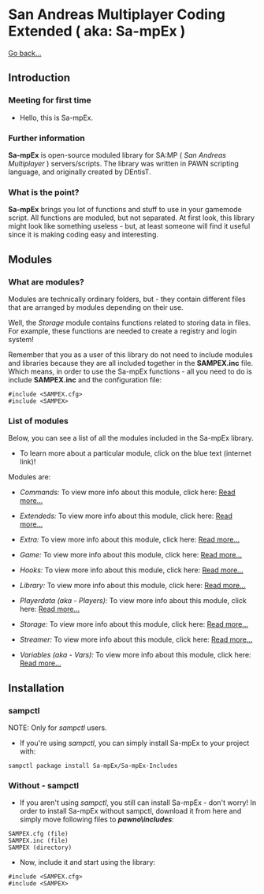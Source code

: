 # San Andreas Multiplayer Coding Extended ( aka: Sa-mpEx )

[Go back...](https://github.com/Sa-mpEx/Sa-mpEx-Includes)

## Introduction

### Meeting for first time

- Hello, this is Sa-mpEx.

### Further information

**Sa-mpEx** is open-source moduled library for SA:MP ( *San Andreas Multiplayer* ) servers/scripts. The library was written in PAWN scripting language, and originally created by DEntisT.

### What is the point?

**Sa-mpEx** brings you lot of functions and stuff to use in your gamemode script. All functions are moduled, but not separated. At first look, this library might look like something useless - but, at least someone will find it useful since it is making coding easy and interesting.

## Modules

### What are modules?

Modules are technically ordinary folders, but - they contain different files that are arranged by modules depending on their use.

Well, the *Storage* module contains functions related to storing data in files. For example, these functions are needed to create a registry and login system!

Remember that you as a user of this library do not need to include modules and libraries because they are all included together in the **SAMPEX.inc** file. Which means, in order to use the Sa-mpEx functions - all you need to do is include **SAMPEX.inc** and the configuration file:

```pawn
#include <SAMPEX.cfg>
#include <SAMPEX>
```

### List of modules

Below, you can see a list of all the modules included in the Sa-mpEx library.
- To learn more about a particular module, click on the blue text (internet link)!

Modules are:

- *Commands:* 
To view more info about this module, click here: 
[Read more...](SAMPEX/SAMPEX_Commands/s_commands_module.md)

- *Extendeds:* 
To view more info about this module, click here: 
[Read more...](SAMPEX/SAMPEX_Extendeds/s_extendeds_module.md)

- *Extra:* 
To view more info about this module, click here: 
[Read more...](SAMPEX/SAMPEX_Extra/s_extra_module.md)

- *Game:* 
To view more info about this module, click here: 
[Read more...](SAMPEX/SAMPEX_Game/s_game_module.md)

- *Hooks:* 
To view more info about this module, click here: 
[Read more...](SAMPEX/SAMPEX_Hooks/s_hooks_module.md)

- *Library:* 
To view more info about this module, click here: 
[Read more...](SAMPEX/SAMPEX_Library/s_library_module.md)

- *Playerdata (aka - Players):* To view more info about this module, click here: 
[Read more...](SAMPEX/SAMPEX_Playerdata/s_playerdata_module.md)

- *Storage:* 
To view more info about this module, click here: 
[Read more...](SAMPEX/SAMPEX_Storage/s_storage_module.md)

- *Streamer:* 
To view more info about this module, click here: 
[Read more...](SAMPEX/SAMPEX_Streamer/s_streamer_module.md)

- *Variables (aka - Vars):* 
To view more info about this module, click here: 
[Read more...](SAMPEX/SAMPEX_Variables/s_variables_module.md)

## Installation

### sampctl

NOTE: Only for *sampctl* users.
- If you're using *sampctl*, you can simply install Sa-mpEx to your project with:

```pawn
sampctl package install Sa-mpEx/Sa-mpEx-Includes
```

### Without - sampctl

- If you aren't using *sampctl*, you still can install Sa-mpEx - don't worry! In order to install Sa-mpEx without sampctl, download it from here and simply move following files to ***pawno\includes***:

```pawn
SAMPEX.cfg (file)
SAMPEX.inc (file)
SAMPEX (directory)
```

- Now, include it and start using the library:

```pawn
#include <SAMPEX.cfg>
#include <SAMPEX>
```